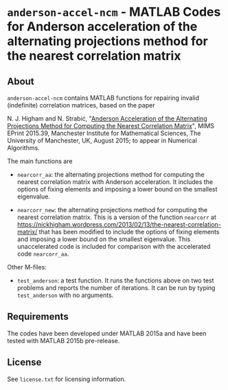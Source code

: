 `anderson-accel-ncm` - MATLAB Codes for Anderson acceleration of the alternating projections method for the nearest correlation matrix
==========

About
-----

`anderson-accel-ncm` contains MATLAB functions for repairing invalid
(indefinite) correlation matrices, based on the paper

N. J. Higham and N. Strabić, "[Anderson Acceleration of the Alternating
Projections Method for Computing the Nearest Correlation
Matrix](http://eprints.ma.man.ac.uk/2360)", MIMS EPrint 2015.39,
Manchester Institute for Mathematical Sciences, The University of
Manchester, UK, August 2015; to appear in Numerical Algorithms.

The main functions are

* `nearcorr_aa`: the alternating projections method for computing the
   nearest correlation matrix with Anderson acceleration.  It includes the
   options of fixing elements and imposing a lower bound on the smallest
   eigenvalue.

* `nearcorr_new`: the alternating projections method for computing the
  nearest correlation matrix.  This is a version of the function `nearcorr`
  at
  https://nickhigham.wordpress.com/2013/02/13/the-nearest-correlation-matrix/
  that has been modified to include the options of fixing elements and
  imposing a lower bound on the smallest eigenvalue.
  This unaccelerated code is included for 
  comparison with the accelerated code `nearcorr_aa`.

Other M-files:

* `test_anderson`: a test function.  It runs the functions above on two test
   problems and reports the number of iterations.  It can be run by typing
   `test_anderson` with no arguments.

Requirements
-------------

The codes have been developed under MATLAB 2015a
and have been tested with MATLAB 2015b pre-release.

License
-------

See `license.txt` for licensing information.

